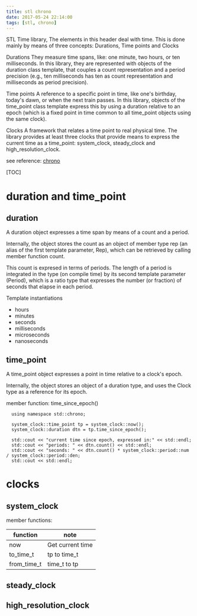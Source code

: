 ```yaml
---
title: stl chrono
date: 2017-05-24 22:14:00
tags: [stl, chrono]
---
```

STL Time library, The elements in this header deal with time. This is done mainly by means of three concepts: Durations, Time points and Clocks

<!--more-->

Durations 
They measure time spans, like: one minute, two hours, or ten milliseconds.
In this library, they are represented with objects of the duration class template, that couples a count representation and a period precision (e.g., ten milliseconds has ten as count representation and milliseconds as period precision).

Time points 
A reference to a specific point in time, like one's birthday, today's dawn, or when the next train passes.
In this library, objects of the time_point class template express this by using a duration relative to an epoch (which is a fixed point in time common to all time_point objects using the same clock). 

Clocks 
A framework that relates a time point to real physical time.
The library provides at least three clocks that provide means to express the current time as a time_point: system_clock, steady_clock and high_resolution_clock. 

see reference:
[chrono](http://www.cplusplus.com/reference/chrono/)

[TOC]


# duration and time_point

## duration

A duration object expresses a time span by means of a count and a period.

Internally, the object stores the count as an object of member type rep (an alias of the first template parameter, Rep), which can be retrieved by calling member function count.

This count is expresed in terms of periods. The length of a period is integrated in the type (on compile time) by its second template parameter (Period), which is a ratio type that expresses the number (or fraction) of seconds that elapse in each period.

Template instantiations
- hours
- minutes
- seconds
- milliseconds
- microseconds
- nanoseconds

## time_point
A time_point object expresses a point in time relative to a clock's epoch.

Internally, the object stores an object of a duration type, and uses the Clock type as a reference for its epoch.

member function:
time_since_epoch()

```language
  using namespace std::chrono;

  system_clock::time_point tp = system_clock::now();
  system_clock::duration dtn = tp.time_since_epoch();

  std::cout << "current time since epoch, expressed in:" << std::endl;
  std::cout << "periods: " << dtn.count() << std::endl;
  std::cout << "seconds: " << dtn.count() * system_clock::period::num / system_clock::period::den;
  std::cout << std::endl;
```

# clocks

## system_clock

member functions:


| function | note |
|--------|--------|
|now  | Get current time
|to_time_t  | tp to time_t
|from_time_t | time_t to tp



## steady_clock

## high_resolution_clock